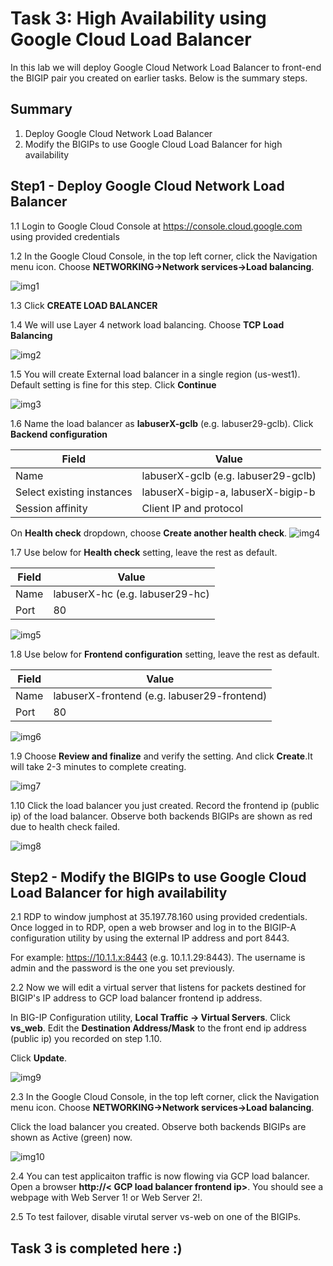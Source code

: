 Task 3: High Availability using Google Cloud Load Balancer
================================================================
In this lab we will deploy Google Cloud Network Load Balancer to front-end the BIGIP pair you created on earlier tasks. Below is the summary steps.


Summary
-------------

1.	Deploy Google Cloud Network Load Balancer
2.	Modify the BIGIPs to use Google Cloud Load Balancer for high availability


Step1 - Deploy Google Cloud Network Load Balancer
-----------------------------------------
1.1 Login to Google Cloud Console at https://console.cloud.google.com using provided credentials

1.2 In the Google Cloud Console, in the top left corner, click the Navigation menu icon. Choose **NETWORKING->Network services->Load balancing**.

![img1](./images/task3/gclb0.png)

1.3 Click **CREATE LOAD BALANCER**

1.4 We will use Layer 4 network load balancing. Choose **TCP Load Balancing**

![img2](./images/task3/gclb1.png)

1.5 You will create External load balancer in a single region (us-west1). Default setting is fine for this step. Click **Continue**

![img3](./images/task3/gclb2.png)

1.6 Name the load balancer as **labuserX-gclb** (e.g. labuser29-gclb). Click **Backend configuration**

| Field | Value |
| ---| --- |
| Name | labuserX-gclb (e.g. labuser29-gclb)|
| Select existing instances | labuserX-bigip-a, labuserX-bigip-b |
| Session affinity | Client IP and protocol |

On **Health check** dropdown, choose **Create another health check**.
![img4](./images/task3/gclb3.png)

1.7 Use below for **Health check** setting, leave the rest as default.

| Field | Value |
| ---| --- |
| Name | labuserX-hc (e.g. labuser29-hc)|
| Port | 80|

![img5](./images/task3/gclb4.png)

1.8 Use below for **Frontend configuration** setting, leave the rest as default.

| Field | Value |
| ---| --- |
| Name | labuserX-frontend (e.g. labuser29-frontend)|
| Port | 80|

![img6](./images/task3/gclb5.png)

1.9 Choose **Review and finalize** and verify the setting. And click **Create**.It will take 2-3 minutes to complete creating.

![img7](./images/task3/gclb6.png)

1.10 Click the load balancer you just created. Record the frontend ip (public ip) of the load balancer. Observe both backends BIGIPs are shown as red due to health check failed.

![img8](./images/task3/gclb9.png)

Step2 - Modify the BIGIPs to use Google Cloud Load Balancer for high availability
---------------------------------------------------------------------------------

2.1 RDP to window jumphost at 35.197.78.160 using provided credentials. Once logged in to RDP, open a web browser and log in to the BIGIP-A configuration utility by using the external IP address and port 8443.

For example: https://10.1.1.x:8443 (e.g. 10.1.1.29:8443). The username is admin and the password is the one you set previously.

2.2 Now we will edit a virtual server that listens for packets destined for BIGIP's IP address to GCP load balancer frontend ip address.

In BIG-IP Configuration utility, **Local Traffic -> Virtual Servers**. Click **vs_web**.
Edit the **Destination Address/Mask** to the front end ip address (public ip) you recorded on step 1.10.

Click **Update**.

![img9](./images/task3/gclb7.png)


2.3  In the Google Cloud Console, in the top left corner, click the Navigation menu icon. Choose **NETWORKING->Network services->Load balancing**.

Click the load balancer you created. Observe both backends BIGIPs are shown as Active (green) now.

![img10](./images/task3/gclb8.png)


2.4 You can test applicaiton traffic is now flowing via GCP load balancer. Open a browser **http://< GCP load balancer frontend ip>**. You should see a webpage with Web Server 1! or Web Server 2!.

2.5 To test failover, disable virutal server vs-web on one of the BIGIPs.

Task 3 is completed here :)
--------------------------
